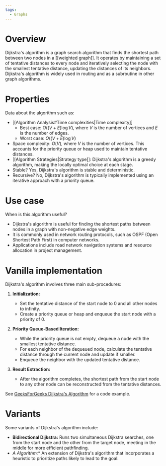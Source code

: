 ```yaml
---
tags:
  - Graphs
---
```

# Overview
Dijkstra's algorithm is a graph search algorithm that finds the shortest path between two nodes in a [[weighted graph]]. It operates by maintaining a set of tentative distances to every node and iteratively selecting the node with the smallest tentative distance, updating the distances of its neighbors. Dijkstra's algorithm is widely used in routing and as a subroutine in other graph algorithms.

# Properties
Data about the algorithm such as:
- [[Algorithm Analysis#Time complexities|Time complexity]]
	- Best case: $O((V + E) \log V)$, where $V$ is the number of vertices and $E$ is the number of edges.
	- Worst case: $O((V + E) \log V)$
- Space complexity: $O(V)$, where $V$ is the number of vertices. This accounts for the priority queue or heap used to maintain tentative distances.
- [[Algorithm Strategies|Strategy type]]: Dijkstra's algorithm is a greedy algorithm, making the locally optimal choice at each stage.
- Stable? Yes, Dijkstra's algorithm is stable and deterministic.
- Recursive? No, Dijkstra's algorithm is typically implemented using an iterative approach with a priority queue.

# Use case
When is this algorithm useful?
- Dijkstra's algorithm is useful for finding the shortest paths between nodes in a graph with non-negative edge weights.
- It is commonly used in network routing protocols, such as OSPF (Open Shortest Path First) in computer networks.
- Applications include road network navigation systems and resource allocation in project management.

# Vanilla implementation
Dijkstra's algorithm involves three main sub-procedures:
1. **Initialization:**
   - Set the tentative distance of the start node to 0 and all other nodes to infinity.
   - Create a priority queue or heap and enqueue the start node with a priority of 0.

2. **Priority Queue-Based Iteration:**
   - While the priority queue is not empty, dequeue a node with the smallest tentative distance.
   - For each neighbor of the dequeued node, calculate the tentative distance through the current node and update if smaller.
   - Enqueue the neighbor with the updated tentative distance.

3. **Result Extraction:**
   - After the algorithm completes, the shortest path from the start node to any other node can be reconstructed from the tentative distances.

See [GeeksForGeeks Dijkstra's Algorithm](https://www.geeksforgeeks.org/dijkstras-shortest-path-algorithm-greedy-algo-7/) for a code example.

# Variants
Some variants of Dijkstra's algorithm include:
- **Bidirectional Dijkstra:** Runs two simultaneous Dijkstra searches, one from the start node and the other from the target node, meeting in the middle for more efficient pathfinding.
- **A* Algorithm:** An extension of Dijkstra's algorithm that incorporates a heuristic to prioritize paths likely to lead to the goal.